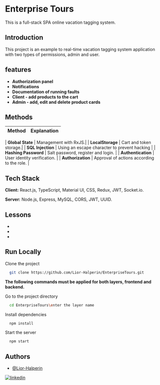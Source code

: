 
# Enterprise Tours
This is a full-stack SPA online vacation tagging system.

## Introduction
This project is an example to real-time vacation tagging system application with two types of permissions, admin and user.

## features

* **Authorization panel** 
* **Notifications**  
* **Documentation of running faults**
* **Client - add products to the cart**
* **Admin  - add, edit and delete product cards**

## Methods

| Method             | Explanation                                   |                             
| ------------------- | ----------------------------------------------- |

| **Global State** | Management with RxJS.|
| **LocalStorage** | Cart and token storage.|
| **SQL Injection** | Using an escape character to prevent hacking |
| **Hashing Password** | Salt password, register and login. |
| **Authentication** | User identity verification. |
| **Authorization** | Approval of actions according to the role. |


## Tech Stack

**Client:** React.js, TypeScript, Material UI, CSS, Redux, JWT, Socket.io.

**Server:** Node.js, Express, MySQL, CORS, JWT, UUID.


## Lessons 

*
*
*

## Run Locally

Clone the project

```bash
  git clone https://github.com/Lior-Halperin/EnterpriseTours.git
```
**The following commands must be applied for both layers, frontend and backend.**

Go to the project directory

```bash
  cd EnterpriseTours\enter the layer name
```

Install dependencies

```bash
  npm install
```

Start the server

```bash
  npm start
```

## Authors

- [@Lior-Halperin](https://www.github.com/Lior-Halperin)

[![linkedin](https://img.shields.io/badge/linkedin-0A66C2?style=for-the-badge&logo=linkedin&logoColor=white)](https://www.linkedin.com/in/lior-halperin-25a90b219/)


